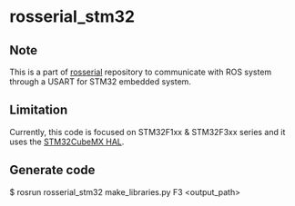 # rosserial_stm32

## Note
This is a part of [rosserial](https://github.com/ros-drivers/rosserial) repository to communicate with ROS system through a USART for STM32 embedded system.

## Limitation
Currently, this code is focused on STM32F1xx & STM32F3xx series and it uses the [STM32CubeMX HAL](http://www.st.com/en/development-tools/stm32cubemx.html).  

## Generate code
$ rosrun rosserial_stm32 make_libraries.py F3 <output_path>  
